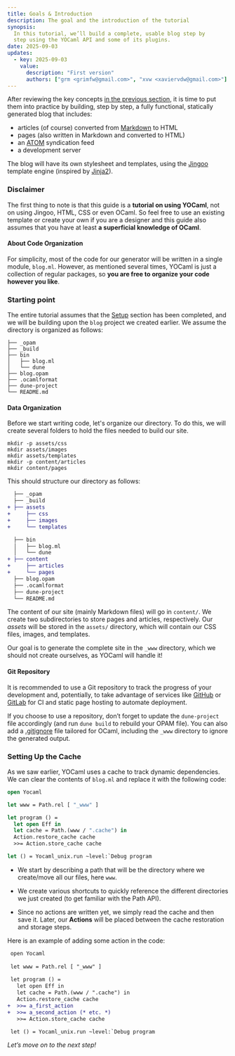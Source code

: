 ```yaml
---
title: Goals & Introduction
description: The goal and the introduction of the tutorial
synopsis: 
  In this tutorial, we’ll build a complete, usable blog step by 
  step using the YOCaml API and some of its plugins.
date: 2025-09-03
updates:
  - key: 2025-09-03
    value:
      description: "First version"
      authors: ["grm <grimfw@gmail.com>", "xvw <xaviervdw@gmail.com>"]
---
```


After reviewing the key concepts [in the previous
section](/tutorial/key-concepts.html), it is time to put them into
practice by building, step by step, a fully functional, statically
generated blog that includes:

- articles (of course) converted from
  [Markdown](https://en.wikipedia.org/wiki/Markdown) to HTML
- pages (also written in Markdown and converted to HTML)
- an [ATOM](https://en.wikipedia.org/wiki/Atom_(web_standard))
  syndication feed
- a development server

The blog will have its own stylesheet and templates, using the
[Jingoo](https://tategakibunko.github.io/jingoo/templates/templates.en.html)
template engine (inspired by
[Jinja2](https://github.com/pallets/jinja/)).


### Disclaimer

The first thing to note is that this guide is a **tutorial on using
YOCaml**, not on using Jingoo, HTML, CSS or even OCaml. So feel free
to use an existing template or create your own if you are a designer
and this guide also assumes that you have at least **a superficial
knowledge of OCaml**.


#### About Code Organization

For simplicity, most of the code for our generator will be written in
a single module, `blog.ml`. However, as mentioned several times,
YOCaml is just a collection of regular packages, so **you are free to
organize your code however you like**.


### Starting point

The entire tutorial assumes that the [Setup](/tutorial/setup.html)
section has been completed, and we will be building upon the `blog`
project we created earlier. We assume the directory is organized as
follows:


```shell
├── _opam
├── _build
├── bin
│   ├── blog.ml
│   └── dune
├── blog.opam
├── .ocamlformat
├── dune-project
└── README.md
```

#### Data Organization

Before we start writing code, let's organize our directory. To do
this, we will create several folders to hold the files needed to build
our site.


```shell
mkdir -p assets/css
mkdir assets/images
mkdir assets/templates
mkdir -p content/articles
mkdir content/pages
```

This should structure our directory as follows:

```diff
  ├── _opam
  ├── _build
+ ├── assets
+     ├── css
+     ├── images
+     └── templates

  ├── bin
  │   ├── blog.ml
  │   └── dune
+ ├── content
+     ├── articles
+     └── pages
  ├── blog.opam
  ├── .ocamlformat
  ├── dune-project
  └── README.md
```

The content of our site (mainly Markdown files) will go in
`content/`. We create two subdirectories to store pages and articles,
respectively. Our _assets_ will be stored in the `assets/` directory,
which will contain our CSS files, images, and templates.

Our goal is to generate the complete site in the `_www` directory,
which we should not create ourselves, as YOCaml will handle it!


#### Git Repository

It is recommended to use a Git repository to track the progress of
your development and, potentially, to take advantage of services like
[GitHub](https://github.com) or [GitLab](https://gitlab.com) for CI
and static page hosting to automate deployment.

If you choose to use a repository, don’t forget to update the
`dune-project` file accordingly (and run `dune build` to rebuild your
OPAM file). You can also add a
[.gitignore](https://www.toptal.com/developers/gitignore/api/ocaml)
file tailored for OCaml, including the `_www` directory to ignore the
generated output.


### Setting Up the Cache

As we saw earlier, YOCaml uses a cache to track dynamic
dependencies. We can clear the contents of `blog.ml` and replace it
with the following code:

<!-- $MDX skip -->
```ocaml
open Yocaml

let www = Path.rel [ "_www" ]

let program () =
  let open Eff in
  let cache = Path.(www / ".cache") in
  Action.restore_cache cache 
  >>= Action.store_cache cache

let () = Yocaml_unix.run ~level:`Debug program
```

- We start by describing a path that will be the directory where we
  create/move all our files, here `www`.
  
- We create various shortcuts to quickly reference the different
  directories we just created (to get familiar with the Path API).

- Since no actions are written yet, we simply read the cache and then
  save it. Later, our **Actions** will be placed between the cache
  restoration and storage steps.
  
Here is an example of adding some action in the code:

```diff
 open Yocaml
  
 let www = Path.rel [ "_www" ]
  
 let program () =
   let open Eff in
   let cache = Path.(www / ".cache") in
   Action.restore_cache cache
+  >>= a_first_action
+  >>= a_second_action (* etc. *)
   >>= Action.store_cache cache

 let () = Yocaml_unix.run ~level:`Debug program
```

  
_Let’s move on to the next step!_

